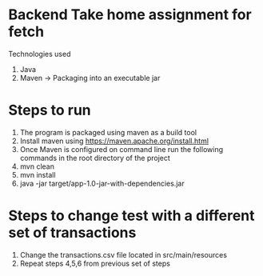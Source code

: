 # Backend Take home assignment for fetch 

Technologies used
1. Java
2. Maven -> Packaging into an executable jar 

# Steps to run
1. The program is packaged using maven as a build tool
2. Install maven using https://maven.apache.org/install.html
3. Once Maven is configured on command line run the following commands in the root directory of the project 
4. mvn clean
5. mvn install 
6. java -jar target/app-1.0-jar-with-dependencies.jar <Points to spend>


# Steps to change test with a different set of transactions
1. Change the transactions.csv file located in src/main/resources
2. Repeat steps 4,5,6 from previous set of steps 


